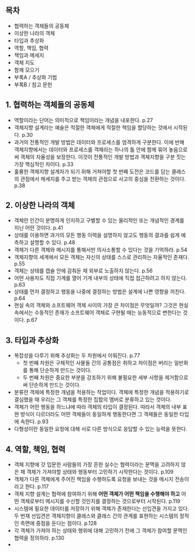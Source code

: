 ## 목차
- 협력하는 객체들의 공동체 
- 이상한 나라의 객체
- 타입과 추상화
- 역할, 책임, 협력
- 책임과 메세지
- 객체 지도 
- 함께 모으기 
- 부록A / 추상화 기법 
- 부록B / 참고 문헌

## 1. 협력하는 객체들의 공동체
- 역할이라는 단어는 의미적으로 책임이라는 개념을 내포한다. p.27
- 객체지향 설계라는 예술은 적절한 객체에게 적절한 책임을 할당하는 것에서 시작된다. p.30
- 과거의 전통적인 개발 방법은 데이터와 프로세스를 엄격하게 구분한다. 이에 반해 객체지향에서는 데이터와 프로세스를 객체라는 하나의 틀 안에 함께 묶어 놓음으로써 객체의 자율성을 보장한다. 이것이 전통적인 개발 방법과 객체지향을 구분 짓는 가장 핵심적인 차이다. p.33 
- 훌륭한 객체지향 설계자가 되기 위해 거쳐야할 첫 번째 도전은 코드를 담는 클래스의 관점에서 메세지를 주고 받는 객체의 관점으로 사고의 중심을 전환하는 것이다. p.38

## 2. 이상한 나라의 객체 
- 객체란 인간이 분명하게 인지하고 구별할 수 있는 물리적인 또는 개념적인 경계를 지닌 어떤 것이다. p.41
- 상태를 이용하면 과거의 모든 행동 이력을 설명하지 않고도 행동의 결과를 쉽게 예측하고 설명할 수 있다. p.48
- 객체가 다른 객체와 메시지를 통해서만 의사소통할 수 있다는 것을 기억하라. p.54
- 객체지향의 세계에서 모든 객체는 자신의 상태를 스스로 관리하는 자율적인 존재다. p.55
- 객체는 상태를 캡슐 안에 감춰둔 채 외부로 노출하지 않는다. p.56
- 어떤 사용자도 직접 기계를 열어 기계 내부의 상태에 직접 접근하려고 하지 않는다. p.63
- 상태를 먼저 결정하고 행동을 나중에 결정하는 방법은 설계에 나쁜 영향을 끼친다. p.64
- 현실 속의 객체와 소프트웨어 객체 사이의 가장 큰 차이점은 무엇일까? 그것은 현실 속에서는 수동적인 존재가 소프트웨어 객체로 구현될 때는 능동적으로 변한다는 것이다. p.67

## 3. 타입과 추상화 
- 복잡성을 다루기 위해 추상화는 두 차원에서 이뤄진다. p.77
    - 첫 번째 차원은 구체적인 사물들 간의 공통점은 취하고 차이점은 버리는 일반화를 통해 단순하게 만드는 것이다. 
    - 두 번째 차원은 중요한 부분을 강조하기 위해 불필요한 세부 사항을 제거함으로써 단순하게 만드는 것이다. 
- 분류란 객체에 특정한 개념을 적용하는 작업이다. 객체에 특정한 개념을 적용하기로 결심했을 때 우리는 그 객체를 특정한 집합의 멤버로 분류하고 있는 것이다. 
- 객체가 어떤 행동을 하느냐에 따라 객체의 타입이 결정된다. 따라서 객체의 내부 표현 방식이 다르더라도 어떤 객체들이 동일하게 행동한다면 그 객체들은 동일한 타입에 속한다. p.93
- 다형성이란 동일한 요청에 대해 서로 다른 방식으로 응답할 수 있는 능력을 뜻한다. 

## 4. 역할, 책임, 협력
- 객체 지향에 갓 입문한 사람들의 가장 흔한 실수는 협력이라는 문맥을 고려하지 않은 채 객체가 가져야할 상태와 행동부터 고민하기 시작한다는 것이다. p.109
- 객체가 다른 객체에게 주어진 책임을 수행하도록 요청을 보내는 것을 메시지 전송이라고 한다. p.117
- 객체 지향 설계는 협력에 참여하기 위해 **어떤 객체가 어떤 책임을 수행해야 하고** 어떤 객체로부터 메시지를 수신할 것인지를 결정하는 것으로부터 시작된다. p.119
- 시스템에 필요한 데이터를 저장하기 위해 객체가 존재한다는 선입견을 가지고 있다. 두 번재 선입견은 객체지향이 클래스와 클래스 간의 관계를 표현하는 시스템의 정적인 측면에 중점을 둔다는 점이다. p.128
- 각 객체가 가져야 하는 상태와 행위에 대해 고민하기 전에 그 객체가 참여할 문맥인 협력을 정의하라. p.130
- 